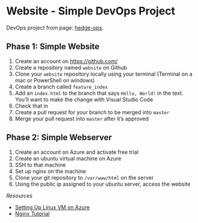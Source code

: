 # Website - Simple DevOps Project

DevOps project from page: [hedge-ops](http://hedge-ops.com/devops-project/).

## Phase 1: Simple Website
1. Create an account on https://github.com/
2. Create a repository named ```website``` on Github
3. Clone your ```website``` repository locally using your terminal (Terminal on a mac or PowerShell on windows)
4. Create a branch called ```feature_index```
5. Add an ```index.html``` to the branch that says ```Hello, World!``` in the text. You’ll want to make the change with Visual Studio Code
6. Check that in
7. Create a pull request for your branch to be merged into ```master```
8. Merge your pull request into ```master``` after it’s approved

## Phase 2: Simple Webserver
1. Create an account on Azure and activate free trial
2. Create an ubuntu virtual machine on Azure
3. SSH to that machine
4. Set up nginx on the machine
5. Clone your git repository to ```/var/www/html``` on the server
6. Using the public ip assigned to your ubuntu server, access the website

*Resources*
* [Setting Up Linux VM on Azure](https://docs.microsoft.com/en-us/azure/virtual-machines/linux/quick-create-portal)
* [Nginx Tutorial](http://www.gigasacs.net/language/en/2016/05/11/installing-nginx-on-an-azure-linux-ubuntu-16-04-vm/)
